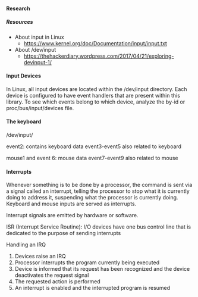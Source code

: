 
#### Research ####

##### Resources

- About input in Linux
    - https://www.kernel.org/doc/Documentation/input/input.txt
- About /dev/input
    - https://thehackerdiary.wordpress.com/2017/04/21/exploring-devinput-1/

#### Input Devices 

In Linux, all input devices are located within the /dev/input directory. Each device is configured to have event handlers that are present within this library. To see which events belong to which device, analyze the by-id or proc/bus/input/devices file.

#### The keyboard

/dev/input/

event2: contains keyboard data
event3-event5 also related to keyboard

mouse1 and event 6: mouse data
event7-event9 also related to mouse


#### Interrupts

Whenever something is to be done by a processor, the command is sent via a signal called an interrupt, telling the processor to stop what it is currently doing to address it, suspending what the processor is currently doing. Keyboard and mouse inputs are served as interrupts.

Interrupt signals are emitted by hardware or software.

ISR (Interrupt Service Routine): I/O devices have one bus control line that is dedicated to the purpose of sending interrupts

Handling an IRQ
1. Devices raise an IRQ
2. Processor interrupts the program currently being executed
3. Device is informed that its request has been recognized and the device deactivates the request signal
4. The requested action is performed
5. An interrupt is enabled and the interrupted program is resumed